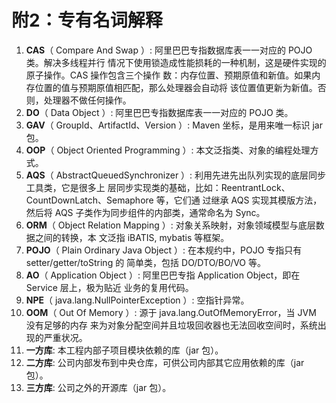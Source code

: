 # 附2：专有名词解释
1. **CAS**（ Compare And Swap ）: 阿里巴巴专指数据库表一一对应的 POJO 类。解决多线程并行
情况下使用锁造成性能损耗的一种机制，这是硬件实现的原子操作。CAS 操作包含三个操作
数：内存位置、预期原值和新值。如果内存位置的值与预期原值相匹配，那么处理器会自动将
该位置值更新为新值。否则，处理器不做任何操作。
2. **DO**（ Data Object ）: 阿里巴巴专指数据库表一一对应的 POJO 类。
3. **GAV**（ GroupId、ArtifactId、Version ）: Maven 坐标，是用来唯一标识 jar 包。
4. **OOP**（ Object Oriented Programming ）: 本文泛指类、对象的编程处理方式。
5. **AQS**（ AbstractQueuedSynchronizer ）: 利用先进先出队列实现的底层同步工具类，它是很多上
层同步实现类的基础，比如：ReentrantLock、CountDownLatch、Semaphore 等，它们通
过继承 AQS 实现其模版方法，然后将 AQS 子类作为同步组件的内部类，通常命名为 Sync。
6. **ORM**（ Object Relation Mapping ）: 对象关系映射，对象领域模型与底层数据之间的转换，本
文泛指 iBATIS, mybatis 等框架。
7. **POJO**（ Plain Ordinary Java Object ）: 在本规约中，POJO 专指只有 setter/getter/toString 的
简单类，包括 DO/DTO/BO/VO 等。
8. **AO**（ Application Object ）: 阿里巴巴专指 Application Object，即在 Service 层上，极为贴近
业务的复用代码。
9. **NPE**（ java.lang.NullPointerException ）: 空指针异常。
10. **OOM**（ Out Of Memory ）: 源于 java.lang.OutOfMemoryError，当 JVM 没有足够的内存
来为对象分配空间并且垃圾回收器也无法回收空间时，系统出现的严重状况。
11. **一方库**: 本工程内部子项目模块依赖的库（jar 包）。
12. **二方库**: 公司内部发布到中央仓库，可供公司内部其它应用依赖的库（jar 包）。
13. **三方库**: 公司之外的开源库（jar 包）。